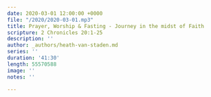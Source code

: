 ```yaml
---
date: 2020-03-01 12:00:00 +0000
file: "/2020/2020-03-01.mp3"
title: Prayer, Worship & Fasting - Journey in the midst of Faith
scripture: 2 Chronicles 20:1-25
description: ''
author: _authors/heath-van-staden.md
series: ''
duration: '41:30'
length: 55570588
image: ''
notes: ''

---
```

